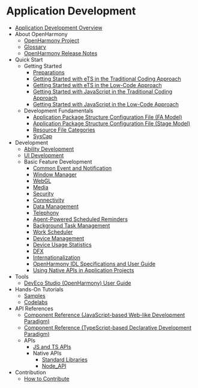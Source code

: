 # Application Development

- [Application Development Overview](application-dev-guide.md)
- About OpenHarmony
    - [OpenHarmony Project](../OpenHarmony-Overview.md)
    - [Glossary](../glossary.md)
    - [OpenHarmony Release Notes](../release-notes/Readme.md)
- Quick Start
    - Getting Started
        - [Preparations](quick-start/start-overview.md)
        - [Getting Started with eTS in the Traditional Coding Approach](quick-start/start-with-ets.md)
        - [Getting Started with eTS in the Low-Code Approach](quick-start/start-with-ets-low-code.md)
        - [Getting Started with JavaScript in the Traditional Coding Approach](quick-start/start-with-js.md)
        - [Getting Started with JavaScript in the Low-Code Approach](quick-start/start-with-js-low-code.md)
    - Development Fundamentals
        - [Application Package Structure Configuration File (FA Model)](quick-start/package-structure.md)
        - [Application Package Structure Configuration File (Stage Model)](quick-start/stage-structure.md)
        - [Resource File Categories](quick-start/basic-resource-file-categories.md)
        - [SysCap](quick-start/syscap.md)
- Development
    - [Ability Development](ability/Readme-EN.md)
    - [UI Development](ui/Readme-EN.md)
    - Basic Feature Development
       - [Common Event and Notification](notification/Readme-EN.md)
       - [Window Manager](windowmanager/Readme-EN.md)
       - [WebGL](webgl/Readme-EN.md)
       - [Media](media/Readme-EN.md)
       - [Security](security/Readme-EN.md)
       - [Connectivity](connectivity/Readme-EN.md)
       - [Data Management](database/Readme-EN.md)
       - [Telephony](telephony/Readme-EN.md)
       - [Agent-Powered Scheduled Reminders](background-agent-scheduled-reminder/Readme-EN.md)
       - [Background Task Management](background-task-management/Readme-EN.md)
       - [Work Scheduler](work-scheduler/Readme-EN.md)
       - [Device Management](device/Readme-EN.md)
       - [Device Usage Statistics](device-usage-statistics/Readme-EN.md)
       - [DFX](dfx/Readme-EN.md)
       - [Internationalization](internationalization/Readme-EN.md)
       - [OpenHarmony IDL Specifications and User Guide](IDL/idl-guidelines.md)
       - [Using Native APIs in Application Projects](napi/Readme-EN.md)
- Tools
    - [DevEco Studio (OpenHarmony) User Guide](quick-start/deveco-studio-user-guide-for-openharmony.md)
- Hands-On Tutorials
    - [Samples](https://gitee.com/openharmony/app_samples/blob/master/README.md)
    - [Codelabs](https://gitee.com/openharmony/codelabs)
- API References
    - [Component Reference (JavaScript-based Web-like Development Paradigm)](reference/arkui-js/Readme-EN.md)
    - [Component Reference (TypeScript-based Declarative Development Paradigm)](reference/arkui-ts/Readme-EN.md)
    - APIs
      -   [JS and TS APIs](reference/apis/Readme-EN.md)
      -   Native APIs
          -   [Standard Libraries](reference/native-lib/third_party_libc/musl.md)
          -   [Node_API](reference/native-lib/third_party_napi/napi.md)
- Contribution
    - [How to Contribute](../contribute/documentation-contribution.md)
